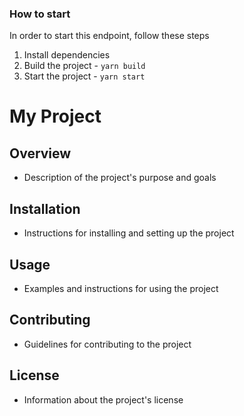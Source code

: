 ### How to start

In order to start this endpoint, follow these steps

1. Install dependencies
2. Build the project - `yarn build`
3. Start the project - `yarn start`

# My Project

## Overview
- Description of the project's purpose and goals

## Installation
- Instructions for installing and setting up the project

## Usage
- Examples and instructions for using the project

## Contributing
- Guidelines for contributing to the project

## License
- Information about the project's license
